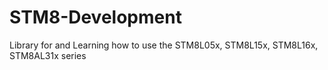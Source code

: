 # STM8-Development
Library for and Learning how to use the STM8L05x, STM8L15x, STM8L16x, STM8AL31x series
